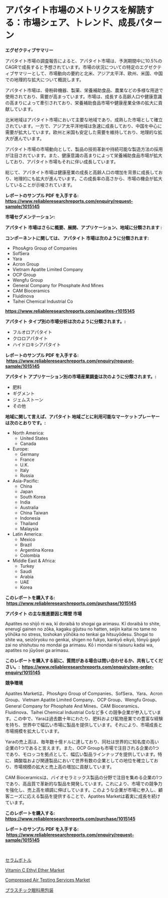 <p><h1>アパタイト市場のメトリクスを解読する：市場シェア、トレンド、成長パターン</h1></p><p><strong>エグゼクティブサマリー</strong></p>
<p><p>アパタイト市場の調査報告によると、アパタイト市場は、予測期間中に10.5%のCAGRで成長すると予想されています。市場の状況についての特定のエグゼクティブサマリーとして、市場動向の要約と北米、アジア太平洋、欧州、米国、中国での地理的な拡大について概説します。</p><p>アパタイト市場は、骨粉砕機器、製薬、栄養補助食品、農業などの多様な用途で使用されており、需要が高まっています。市場は、成長する高齢人口や健康意識の高まりによって牽引されており、栄養補助食品市場や健康産業全体の拡大に貢献しています。</p><p>北米地域はアパタイト市場において主要な地域であり、成熟した市場として確立されています。一方で、アジア太平洋地域は急速に成長しており、中国を中心に需要が拡大しています。欧州と米国も安定した需要を維持しており、地理的な拡大が進んでいます。</p><p>アパタイト市場の市場動向として、製品の技術革新や持続可能な製造方法の採用が注目されています。また、健康意識の高まりによって栄養補助食品市場が拡大しており、アパタイト市場もそれに伴い成長しています。</p><p>総じて、アパタイト市場は健康産業の成長と高齢人口の増加を背景に成長しており、地理的にも拡大が進んでいます。この成長率の高さから、市場の機会が拡大していることが示唆されています。</p></p>
<p><strong>レポートのサンプル PDF を入手する: <a href="https://www.reliableresearchreports.com/enquiry/request-sample/1015145">https://www.reliableresearchreports.com/enquiry/request-sample/1015145</a></strong></p>
<p><strong>市場セグメンテーション:</strong></p>
<p><strong> アパタイト 市場はさらに概要、展開、アプリケーション、地域に分類されます :</strong></p>
<p><strong>コンポーネントに関しては、 アパタイト 市場は次のように分類されます: &nbsp;</strong></p>
<p><ul><li>PhosAgro Group of Companies</li><li>SofSera</li><li>Yara</li><li>Acron Group</li><li>Vietnam Apatite Limited Company</li><li>OCP Group</li><li>Wengfu Group</li><li>General Company for Phosphate And Mines</li><li>CAM Bioceramics</li><li>Fluidinova</li><li>Taihei Chemical Industrial Co</li></ul></p>
<p><strong><a href="https://www.reliableresearchreports.com/apatites-r1015145">https://www.reliableresearchreports.com/apatites-r1015145</a></strong></p>
<p><strong> アパタイト タイプ別の市場分析は次のように分類されます。:</strong></p>
<p><ul><li>フルオロアパタイト</li><li>クロロアパタイト</li><li>ハイドロキシアパタイト</li></ul></p>
<p><strong>レポートのサンプル PDF を入手する: &nbsp;<a href="https://www.reliableresearchreports.com/enquiry/request-sample/1015145">https://www.reliableresearchreports.com/enquiry/request-sample/1015145</a></strong></p>
<p><strong> アパタイト アプリケーション別の市場産業調査は次のように分類されます。:</strong></p>
<p><ul><li>肥料</li><li>ギグメント</li><li>ジェムストーン</li><li>その他</li></ul></p>
<p><strong>地域に関して言えば、アパタイト 地域ごとに利用可能なマーケットプレーヤーは次のとおりです。:</strong></p>
<p><ul>
    <li>
        North America:
        <ul>
            <li>United States</li>
            <li>Canada</li>
        </ul>
    </li>
    <li>
        Europe:
        <ul>
            <li>Germany</li>
            <li>France</li>
            <li>U.K.</li>
            <li>Italy</li>
            <li>Russia</li>
        </ul>
    </li>
    <li>
        Asia-Pacific:
        <ul>
            <li>China</li>
            <li>Japan</li>
            <li>South Korea</li>
            <li>India</li>
            <li>Australia</li>
            <li>China Taiwan</li>
            <li>Indonesia</li>
            <li>Thailand</li>
            <li>Malaysia</li>
        </ul>
    </li>
    <li>
        Latin America:
        <ul>
            <li>Mexico</li>
            <li>Brazil</li>
            <li>Argentina Korea</li>
            <li>Colombia</li>
        </ul>
    </li>
    <li>
        Middle East & Africa:
        <ul>
            <li>Turkey</li>
            <li>Saudi</li>
            <li>Arabia</li>
            <li>UAE</li>
            <li>Korea</li>
        </ul>
    </li>
    </ul></p>
<p><strong>このレポートを購入する: &nbsp;<a href="https://www.reliableresearchreports.com/purchase/1015145">https://www.reliableresearchreports.com/purchase/1015145</a></strong></p>
<p><strong>アパタイト の主な推進要因と障壁 市場</strong></p>
<p><p>Apatites no shijō ni wa, kī doraibā to shogai ga arimasu. Kī doraibā to shite, enerugī gainen no zōka, kagaku gijutsu no hatten, seijin kaitai no tame no yōhōka no stress, toshokan yōhōka no tenkai ga hitsuyōdesu. Shogai to shite wa, seizōryoku no genkai, shigen no fukyo, kankyō eikyō, tōnyū gayō zai no shishutsu no mondai ga arimasu. Kō i mondai ni taisuru kadai wa, apatites no jūyōsei ga arimasu.</p></p>
<p><strong>このレポートを購入する前に、質問がある場合は問い合わせるか、共有してください。:&nbsp; <a href="https://www.reliableresearchreports.com/enquiry/pre-order-enquiry/1015145">https://www.reliableresearchreports.com/enquiry/pre-order-enquiry/1015145</a></strong></p>
<p><strong>競争環境</strong></p>
<p><p>Apatites Marketは、PhosAgro Group of Companies、SofSera、Yara、Acron Group、Vietnam Apatite Limited Company、OCP Group、Wengfu Group、General Company for Phosphate And Mines、CAM Bioceramics、Fluidinova、Taihei Chemical Industrial Coなど多くの競争企業が参入しています。この中で、Yaraは過去数十年にわたり、肥料および鉱物産業での豊富な経験を持ち、世界中で幅広い市場に製品を提供しています。それにより、市場成長と市場規模を拡大しています。</p><p>Yaraの売上高は、毎年数十億ドルに達しており、同社は世界的に知名度の高い企業の1つであると言えます。また、OCP Groupも市場で注目される企業の1つであり、モロッコを拠点として、幅広い製品ラインナップを提供しています。特に、燐酸塩および関連製品において世界有数の企業としての地位を確立しており、市場規模の拡大と売上高の増加に貢献しています。</p><p>CAM Bioceramicsは、バイオセラミックス製品の分野で注目を集める企業の1つであり、高品質で革新的な製品を開発しています。これにより、市場での競争力を強化し、売上高を順調に伸ばしています。このような企業が市場に参入し、顧客ニーズに応える製品を提供することで、Apatites Marketは着実に成長を続けています。</p></p>
<p><strong>このレポートを購入する: &nbsp; <a href="https://www.reliableresearchreports.com/purchase/1015145">https://www.reliableresearchreports.com/purchase/1015145</a></strong></p>
<p><strong>レポートのサンプル PDF を入手する: &nbsp;<a href="https://www.reliableresearchreports.com/enquiry/request-sample/1015145">https://www.reliableresearchreports.com/enquiry/request-sample/1015145</a></strong><strong></strong></p>
<p>&nbsp;</p>
<p><p><a href="https://medium.com/@charityrice70/%E3%82%BB%E3%83%A9%E3%83%A0%E3%83%9C%E3%83%88%E3%83%AB%E5%B8%82%E5%A0%B4-%E3%82%BF%E3%82%A4%E3%83%97-%E3%82%A2%E3%83%97%E3%83%AA%E3%82%B1%E3%83%BC%E3%82%B7%E3%83%A7%E3%83%B3-%E5%9C%B0%E7%90%86%E3%81%AB%E3%82%88%E3%82%8B%E5%8C%85%E6%8B%AC%E7%9A%84%E8%A9%95%E4%BE%A1-bd6521fc1a3c">セラムボトル</a></p><p><a href="https://www.linkedin.com/pulse/vitamin-c-ethyl-ether-market-research-report-provides-thorough-vzfhe?trackingId=e%2BpZYZqOMS0QqRKoONr%2FWg%3D%3D">Vitamin C Ethyl Ether Market</a></p><p><a href="https://www.linkedin.com/pulse/compressed-air-testing-services-market-research-report-provides-duqae?trackingId=I4bOTKOhe7lsGoIq6sMMAw%3D%3D">Compressed Air Testing Services Market</a></p><p><a href="https://medium.com/@carllane655/%E3%83%97%E3%83%A9%E3%82%B9%E3%83%81%E3%83%83%E3%82%AF%E7%9C%BC%E7%A7%91%E5%8C%85%E8%A3%85%E5%B8%82%E5%A0%B4%E3%81%AE%E5%B1%95%E6%9C%9B-%E6%A5%AD%E7%95%8C%E6%A6%82%E8%A6%81%E3%81%A8%E4%BA%88%E6%B8%AC-2024%E5%B9%B4%E3%81%8B%E3%82%892031%E5%B9%B4-303ab581fa2b">プラスチック眼科用包装</a></p></p>